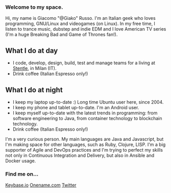 ### Welcome to my space.
Hi, my name is Giacomo "@Giako" Russo.
I'm an Italian geek who loves programming, GNU/Linux and videogames (on Linux). In my free time, I listen to trance music, dubstep and indie EDM and I love American TV series (I'm a huge Breaking Bad and Game of Thrones fan!).

## What I do at day
* I code, develop, design, build, test and manage teams for a living at [Stentle](http://www.stentle.com/), in Milan (IT).
* Drink coffee (Italian Espresso only!)

## What I do at night
* I keep my laptop up-to-date :) Long time Ubuntu user here, since 2004.
* I keep my phone and tablet up-to-date. I'm an Android user.
* I keep myself up-to-date with the latest trends in programming: from software engineering to Java, from container technology to blockchain technology.
* Drink coffee (Italian Espresso only!)

I'm a very curious person. My main languages are Java and Javascript, but I'm making space for other languages, such as Ruby, Clojure, LISP.
I'm a big supporter of Agile and DevOps practices and I'm trying to perfect my skills not only in Continuous Integration and Delivery, but also in Ansible and Docker usage.

### Find me on...
[Keybase.io](https://keybase.io/giako)
[Onename.com](https://onename.com/giako)
[Twitter](https://twitter.com/Giako87)
